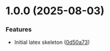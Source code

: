 # 1.0.0 (2025-08-03)


### Features

* Initial latex skeleton ([0d50a73](https://github.com/MA-DOS/ThesisDocument/commit/0d50a73393a8a91784b4a0b8bd3f63853cd3cff7))
